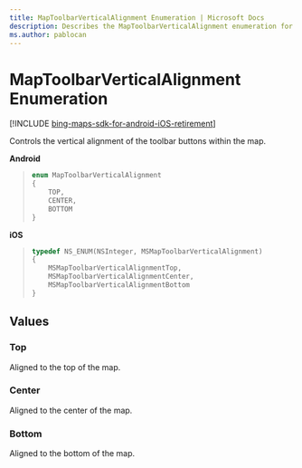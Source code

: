 ```yaml
---
title: MapToolbarVerticalAlignment Enumeration | Microsoft Docs
description: Describes the MapToolbarVerticalAlignment enumeration for Android and iOS and provides the enumeration's Top, Center, and Bottom values.
ms.author: pablocan
---
```


# MapToolbarVerticalAlignment Enumeration

[!INCLUDE [bing-maps-sdk-for-android-iOS-retirement](../../includes/bing-maps-sdk-for-android-iOS-retirement.md)]

Controls the vertical alignment of the toolbar buttons within the map.

**Android**

>```java
> enum MapToolbarVerticalAlignment
> {
>     TOP,
>     CENTER,
>     BOTTOM
> }
>```

**iOS**

>```objectivec
> typedef NS_ENUM(NSInteger, MSMapToolbarVerticalAlignment)
> {
>     MSMapToolbarVerticalAlignmentTop,
>     MSMapToolbarVerticalAlignmentCenter,
>     MSMapToolbarVerticalAlignmentBottom
> }
>```

## Values

### Top

Aligned to the top of the map.

### Center

Aligned to the center of the map.

### Bottom

Aligned to the bottom of the map.